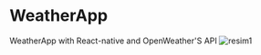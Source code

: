 # WeatherApp
 WeatherApp with React-native and OpenWeather'S  API
  ![resim1](https://user-images.githubusercontent.com/104012238/209712040-e7b4e22a-80a1-49fb-85ab-c10d6e2afaf7.png)
